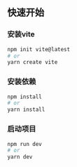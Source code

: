 ## 快速开始
### 安装vite
```sh
npm init vite@latest
# or
yarn create vite
```

### 安装依赖

```sh
npm install
# or
yarn install
```

### 启动项目

```sh
npm run dev
# or
yarn dev
```
